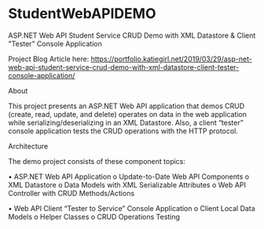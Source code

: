 # StudentWebAPIDEMO

ASP.NET Web API Student Service CRUD Demo with XML Datastore & Client "Tester" Console Application

Project Blog Article here: 
https://portfolio.katiegirl.net/2019/03/29/asp-net-web-api-student-service-crud-demo-with-xml-datastore-client-tester-console-application/

About

This project presents an ASP.NET Web API application that demos CRUD (create, read, update, and delete) operates on data in the web application while serializing/deserializing in an XML Datastore. Also, a client “tester” console application tests the CRUD operations with the HTTP protocol. 

Architecture

The demo project consists of these component topics:

•	ASP.NET Web API Application
	o	Update-to-Date Web API Components
	o	XML Datastore
	o	Data Models with XML Serializable Attributes
	o	Web API Controller with CRUD Methods/Actions

•	Web API Client “Tester to Service” Console Application
	o	Client Local Data Models
	o	Helper Classes
	o	CRUD Operations Testing